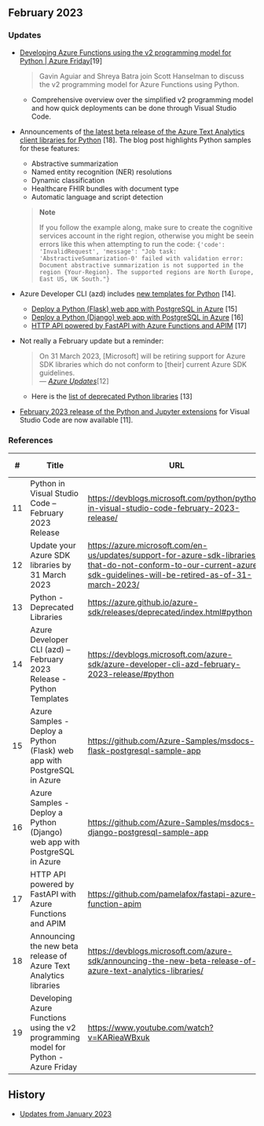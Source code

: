 ## February 2023

### Updates

- [Developing Azure Functions using the v2 programming model for Python | Azure Friday](https://youtu.be/KARieaWBxuk)[19]
    > Gavin Aguiar and Shreya Batra join Scott Hanselman to discuss the v2 programming model for Azure Functions using Python.
    - Comprehensive overview over the simplified v2 programming model and how quick deployments can be done through Visual Studio Code.

- Announcements of [the latest beta release of the Azure Text Analytics client libraries for Python](https://devblogs.microsoft.com/azure-sdk/announcing-the-new-beta-release-of-azure-text-analytics-libraries/) [18]. The blog post highlights Python samples for these features:
    - Abstractive summarization
    - Named entity recognition (NER) resolutions
    - Dynamic classification
    - Healthcare FHIR bundles with document type
    - Automatic language and script detection

    
    > **Note**
    >
    > If you follow the example along, make sure to create the cognitive services account in the right region, otherwise you might be seein errors like this when attempting to run the code: `{'code': 'InvalidRequest', 'message': "Job task: 'AbstractiveSummarization-0' failed with validation error: Document abstractive summarization is not supported in the region {Your-Region}. The supported regions are North Europe, East US, UK South."}`


- Azure Developer CLI (azd) includes [new templates for Python](https://devblogs.microsoft.com/azure-sdk/azure-developer-cli-azd-february-2023-release/#python) [14].
    - [Deploy a Python (Flask) web app with PostgreSQL in Azure](https://github.com/Azure-Samples/msdocs-flask-postgresql-sample-app) [15]
    - [Deploy a Python (Django) web app with PostgreSQL in Azure](https://github.com/Azure-Samples/msdocs-django-postgresql-sample-app) [16]
    - [HTTP API powered by FastAPI with Azure Functions and APIM](https://github.com/pamelafox/fastapi-azure-function-apim) [17]

- Not really a February update but a reminder:
    > On 31 March 2023, [Microsoft] will be retiring support for Azure SDK libraries which do not conform to [their] current Azure SDK guidelines.
    <br>&mdash; <cite>[Azure Updates](https://azure.microsoft.com/en-us/updates/support-for-azure-sdk-libraries-that-do-not-conform-to-our-current-azure-sdk-guidelines-will-be-retired-as-of-31-march-2023/)</cite>[12]
    - Here is the [list of deprecated Python libraries](https://azure.github.io/azure-sdk/releases/deprecated/index.html#python) [13]

- [February 2023 release of the Python and Jupyter extensions](https://devblogs.microsoft.com/python/python-in-visual-studio-code-february-2023-release/) for Visual Studio Code are now available [11].

### References

| # | Title | URL | Accessed-On |
| --- | --- | --- | --- | 
| 11 | Python in Visual Studio Code – February 2023 Release | https://devblogs.microsoft.com/python/python-in-visual-studio-code-february-2023-release/ | 2023-02-03 |
| 12 | Update your Azure SDK libraries by 31 March 2023 | https://azure.microsoft.com/en-us/updates/support-for-azure-sdk-libraries-that-do-not-conform-to-our-current-azure-sdk-guidelines-will-be-retired-as-of-31-march-2023/ | 2023-02-06 |
| 13 | Python - Deprecated Libraries | https://azure.github.io/azure-sdk/releases/deprecated/index.html#python | 2023-02-06 |
| 14 | Azure Developer CLI (azd) – February 2023 Release - Python Templates | https://devblogs.microsoft.com/azure-sdk/azure-developer-cli-azd-february-2023-release/#python | 2023-02-09 |
| 15 | Azure Samples - Deploy a Python (Flask) web app with PostgreSQL in Azure | https://github.com/Azure-Samples/msdocs-flask-postgresql-sample-app | 2023-02-09 |
| 16 | Azure Samples - Deploy a Python (Django) web app with PostgreSQL in Azure | https://github.com/Azure-Samples/msdocs-django-postgresql-sample-app | 2023-02-09 |
| 17 | HTTP API powered by FastAPI with Azure Functions and APIM | https://github.com/pamelafox/fastapi-azure-function-apim | 2023-02-09 |
| 18 | Announcing the new beta release of Azure Text Analytics libraries | https://devblogs.microsoft.com/azure-sdk/announcing-the-new-beta-release-of-azure-text-analytics-libraries/ | 2023-02-10 |
| 19 | Developing Azure Functions using the v2 programming model for Python - Azure Friday | https://www.youtube.com/watch?v=KARieaWBxuk | 2023-02-11 |

## History

- [Updates from January 2023](2023-01.md)
